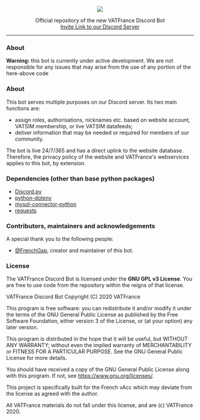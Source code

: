 <p align="center"><img src="https://raw.githubusercontent.com/VATFrance/VATFrance-Graphics-Standards-Manual/master/VATFrance_WIDE_ALT.png" width="auto"></p>

<p align="center">Official repository of the new VATFrance Discord Bot<br>
<a href="https://www.vatfrance.org/discord" target="_blank">Invite Link to our Discord Server</a>
</p>

---

### About

**Warning:** this bot is currently under active development. We are not responsible for any issues that may arise from the use of any portion of the here-above code

### About
This bot serves multiple purposes on our Discord server.
Its two main functions are:
- assign roles, authorisations, nicknames etc. based on website account, VATSIM membership, or live VATSIM datafeeds;
- deliver information that may be needed or required for members of our community.

The bot is live 24/7/365 and has a direct uplink to the website database. Therefore, the privacy policy of the website and VATFrance's webservices applies to this bot, by extension.

### Dependencies (other than base python packages)
- [Discord.py](https://pypi.org/project/discord.py/)
- [python-dotenv](https://pypi.org/project/python-dotenv/)
- [mysql-connector-python](https://pypi.org/project/mysql-connector-python/)
- [requests](https://pypi.org/project/requests/)

### Contributors, maintainers and acknowledgements

A special thank you to the following people:
- [@FrenchGap](https://github.com/FrenchGap), creator and maintainer of this bot.

### License

The VATFrance Discord Bot is licensed under the **GNU GPL v3 License**. You are free to use code from the repository within the reigns of that license. 

VATFrance Discord Bot
Copyright (C) 2020  VATFrance

This program is free software: you can redistribute it and/or modify
it under the terms of the GNU General Public License as published by
the Free Software Foundation, either version 3 of the License, or
(at your option) any later version.

This program is distributed in the hope that it will be useful,
but WITHOUT ANY WARRANTY; without even the implied warranty of
MERCHANTABILITY or FITNESS FOR A PARTICULAR PURPOSE.  See the
GNU General Public License for more details.

You should have received a copy of the GNU General Public License
along with this program.  If not, see <https://www.gnu.org/licenses/>.

This project is specifically built for the French vAcc which may deviate from the license as agreed with the author.

All VATFrance materials do not fall under this license, and are (c) VATFrance 2020.